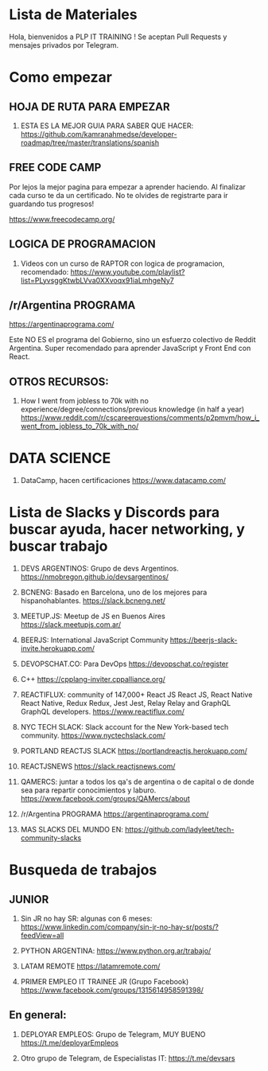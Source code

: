 # Lista de Materiales

Hola, bienvenidos a PLP IT TRAINING ! Se aceptan Pull Requests y mensajes privados por Telegram.

# Como empezar

## HOJA DE RUTA PARA EMPEZAR

1. ESTA ES LA MEJOR GUIA PARA SABER QUE HACER: https://github.com/kamranahmedse/developer-roadmap/tree/master/translations/spanish

## FREE CODE CAMP

Por lejos la mejor pagina para empezar a aprender haciendo. Al finalizar cada curso te da un certificado. No te olvides de registrarte para ir guardando tus progresos!

https://www.freecodecamp.org/

## LOGICA DE PROGRAMACION

1. Videos con un curso de RAPTOR con logica de programacion, recomendado: https://www.youtube.com/playlist?list=PLyvsggKtwbLVva0XXvoqx91iaLmhgeNy7 

## /r/Argentina PROGRAMA 

https://argentinaprograma.com/

Este NO ES el programa del Gobierno, sino un esfuerzo colectivo de Reddit Argentina. Super recomendado para aprender JavaScript y Front End con React.

## OTROS RECURSOS:

1. How I went from jobless to 70k with no experience/degree/connections/previous knowledge (in half a year) https://www.reddit.com/r/cscareerquestions/comments/p2pmvm/how_i_went_from_jobless_to_70k_with_no/ 


# DATA SCIENCE

1. DataCamp, hacen certificaciones https://www.datacamp.com/ 


# Lista de Slacks y Discords para buscar ayuda, hacer networking, y buscar trabajo

1. DEVS ARGENTINOS: Grupo de devs Argentinos. https://nmobregon.github.io/devsargentinos/

2. BCNENG: Basado en Barcelona, uno de los mejores para hispanohablantes. https://slack.bcneng.net/ 

3. MEETUP.JS: Meetup de JS en Buenos Aires https://slack.meetupjs.com.ar/

4. BEERJS: International JavaScript Community https://beerjs-slack-invite.herokuapp.com/

5. DEVOPSCHAT.CO: Para DevOps https://devopschat.co/register

6. C++ https://cpplang-inviter.cppalliance.org/

7. REACTIFLUX: community of 147,000+ React JS React JS, React Native React Native, Redux Redux, Jest Jest, Relay Relay and GraphQL GraphQL developers. https://www.reactiflux.com/

8. NYC TECH SLACK: Slack account for the New York-based tech community. https://www.nyctechslack.com/

9. PORTLAND REACTJS SLACK https://portlandreactjs.herokuapp.com/

10. REACTJSNEWS https://slack.reactjsnews.com/

11. QAMERCS: juntar a todos los qa's de argentina o de capital o de donde sea para repartir conocimientos y laburo. https://www.facebook.com/groups/QAMercs/about

12. /r/Argentina PROGRAMA https://argentinaprograma.com/

99. MAS SLACKS DEL MUNDO EN: https://github.com/ladyleet/tech-community-slacks


# Busqueda de trabajos 

## JUNIOR

1. Sin JR no hay SR: algunas con 6 meses: https://www.linkedin.com/company/sin-jr-no-hay-sr/posts/?feedView=all

2. PYTHON ARGENTINA: https://www.python.org.ar/trabajo/

3. LATAM REMOTE https://latamremote.com/ 

4. PRIMER EMPLEO IT TRAINEE JR (Grupo Facebook) https://www.facebook.com/groups/1315614958591398/

## En general:

1. DEPLOYAR EMPLEOS: Grupo de Telegram, MUY BUENO https://t.me/deployarEmpleos

2. Otro grupo de Telegram, de Especialistas IT: https://t.me/devsars




